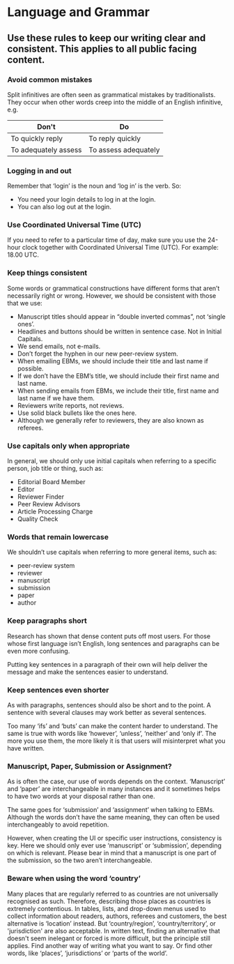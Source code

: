 # Language and Grammar
## Use these rules to keep our writing clear and consistent. This applies to all public facing content.


### Avoid common mistakes 

Split infinitives are often seen as grammatical mistakes by traditionalists. They occur when other words creep into the middle of an English infinitive, e.g. 

Don't | Do
------ | ------
To quickly reply    | To reply quickly  
To adequately assess   | To assess adequately  

### Logging in and out

Remember that ‘login’ is the noun and ‘log in’ is the verb. So:

* You need your login details to log in at the login.
* You can also log out at the login.

### Use Coordinated Universal Time (UTC)

If you need to refer to a particular time of day, make sure you use the 24-hour clock together with Coordinated Universal Time (UTC). For example: 18.00 UTC.

### Keep things consistent

Some words or grammatical constructions have different forms that aren’t necessarily right or wrong. However, we should be consistent with those that we use:

* Manuscript titles should appear in “double inverted commas”, not ‘single ones’.
* Headlines and buttons should be written in sentence case. Not in Initial Capitals.
* We send emails, not e-mails.
* Don’t forget the hyphen in our new peer-review system.
* When emailing EBMs, we should include their title and last name if possible.
* If we don’t have the EBM’s title, we should include their first name and last name.
* When sending emails from EBMs, we include their title, first name and last name if we have them.
* Reviewers write reports, not reviews.
* Use solid black bullets like the ones here. 
* Although we generally refer to reviewers, they are also known as referees.

### Use capitals only when appropriate

In general, we should only use initial capitals when referring to a specific person, job title or thing, such as:
* Editorial Board Member
* Editor
* Reviewer Finder
* Peer Review Advisors
* Article Processing Charge
* Quality Check

### Words that remain lowercase 

We shouldn’t use capitals when referring to more general items, such as:

* peer-review system 
* reviewer
* manuscript
* submission
* paper
* author

### Keep paragraphs short

Research has shown that dense content puts off most users. For those whose first language isn’t English, long sentences and paragraphs can be even more confusing. 

Putting key sentences in a paragraph of their own will help deliver the message and make the sentences easier to understand.

### Keep sentences even shorter

As with paragraphs, sentences should also be short and to the point. A sentence with several clauses may work better as several sentences.

Too many ‘ifs’ and ‘buts’ can make the content harder to understand. The same is true with words like ‘however’, ‘unless’, ‘neither’ and ‘only if’.  The more you use them, the more likely it is that users will misinterpret what you have written.  

### Manuscript, Paper, Submission or Assignment?

As is often the case, our use of words depends on the context. ‘Manuscript’ and ‘paper’ are interchangeable in many instances and it sometimes helps to have two words at your disposal rather than one.

The same goes for ‘submission’ and ‘assignment’ when talking to EBMs. Although the words don’t have the same meaning, they can often be used interchangeably to avoid repetition.

However, when creating the UI or specific user instructions, consistency is key. Here we should only ever use ‘manuscript’ or ‘submission’, depending on which is relevant. Please bear in mind that a manuscript is one part of the submission, so the two aren’t interchangeable.

### Beware when using the word ‘country’

Many places that are regularly referred to as countries are not universally recognised as such. Therefore, describing those places as countries is extremely contentious. 
In tables, lists, and drop-down menus used to collect information about readers, authors, referees and customers, the best alternative is ‘location’ instead.  But ‘country/region’, ‘country/territory’, or 'jurisdiction' are also acceptable.
In written text, finding an alternative that doesn't seem inelegant or forced is more difficult, but the principle still applies. Find another way of writing what you want to say. Or find other words, like ‘places’, ‘jurisdictions’ or ‘parts of the world’.
